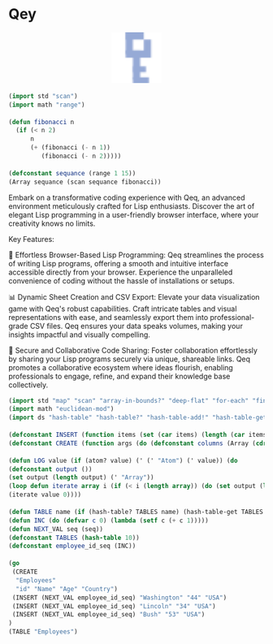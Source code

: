 # Qey

<p align="center">
<img width="100" src="./assets/images/key-logo.svg"/>
</p>

```lisp
(import std "scan")
(import math "range")

(defun fibonacci n
  (if (< n 2)
      n
      (+ (fibonacci (- n 1))
         (fibonacci (- n 2)))))

(defconstant sequance (range 1 15))
(Array sequance (scan sequance fibonacci))
```

Embark on a transformative coding experience with Qeq, an advanced environment meticulously crafted for Lisp enthusiasts. Discover the art of elegant Lisp programming in a user-friendly browser interface, where your creativity knows no limits.

Key Features:

🚀 Effortless Browser-Based Lisp Programming: Qeq streamlines the process of writing Lisp programs, offering a smooth and intuitive interface accessible directly from your browser. Experience the unparalleled convenience of coding without the hassle of installations or setups.

📊 Dynamic Sheet Creation and CSV Export: Elevate your data visualization game with Qeq's robust capabilities. Craft intricate tables and visual representations with ease, and seamlessly export them into professional-grade CSV files. Qeq ensures your data speaks volumes, making your insights impactful and visually compelling.

🔗 Secure and Collaborative Code Sharing: Foster collaboration effortlessly by sharing your Lisp programs securely via unique, shareable links. Qeq promotes a collaborative ecosystem where ideas flourish, enabling professionals to engage, refine, and expand their knowledge base collectively.

```lisp
(import std "map" "scan" "array-in-bounds?" "deep-flat" "for-each" "find" "index-of" "select" "except" "any?" "reduce")
(import math "euclidean-mod")
(import ds "hash-table" "hash-table?" "hash-table-add!" "hash-table-get")

(defconstant INSERT (function items (set (car items) (length (car items)) (cdr items))))
(defconstant CREATE (function args (do (defconstant columns (Array (cdr args))) (hash-table-add! TABLES (car args) columns) columns)))

(defun LOG value (if (atom? value) (' (' "Atom") (' value)) (do
(defconstant output ())
(set output (length output) (' "Array"))
(loop defun iterate array i (if (< i (length array)) (do (set output (length output) (' (get array i))) (iterate array (+ i 1))) output))
(iterate value 0))))

(defun TABLE name (if (hash-table? TABLES name) (hash-table-get TABLES name) ()))
(defun INC (do (defvar c 0) (lambda (setf c (+ c 1)))))
(defun NEXT_VAL seq (seq))
(defconstant TABLES (hash-table 10))
(defconstant employee_id_seq (INC))

(go
 (CREATE
  "Employees"
  "id" "Name" "Age" "Country")
 (INSERT (NEXT_VAL employee_id_seq) "Washington" "44" "USA")
 (INSERT (NEXT_VAL employee_id_seq) "Lincoln" "34" "USA")
 (INSERT (NEXT_VAL employee_id_seq) "Bush" "53" "USA")
)
(TABLE "Employees")
```
